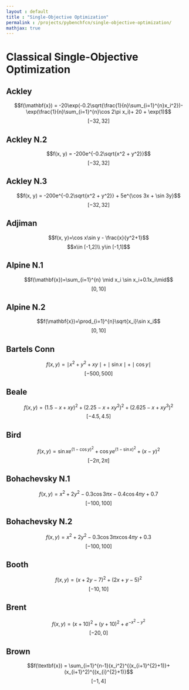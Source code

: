 ```yaml
---
layout : default
title : "Single-Objective Optimization"
permalink : /projects/pybenchfcn/single-objective-optimization/
mathjax: true
---
```


<script src="https://cdnjs.cloudflare.com/ajax/libs/mathjax/2.7.6/MathJax.js?config=TeX-MML-AM_CHTML" async="" type="text/javascript"> </script>

# Classical Single-Objective Optimization

## Ackley
$$f(\mathbf{x}) = -20\exp(-0.2\sqrt{\frac{1}{n}\sum_{i=1}^{n}x_i^2})-\exp(\frac{1}{n}\sum_{i=1}^{n}\cos 2\pi x_i)+ 20 + \exp(1)$$
$$[-32,32]$$

## Ackley N.2
$$f(x, y) = -200e^{-0.2\sqrt{x^2 + y^2}}$$
$$[-32,32]$$

## Ackley N.3
$$f(x, y) = -200e^{-0.2\sqrt{x^2 + y^2}} + 5e^{\cos 3x + \sin 3y}$$
$$[-32,32]$$

## Adjiman
$$f(x, y)=\cos x\sin y - \frac{x}{y^2+1}$$
$$x\in [-1,2]\\ y\in [-1,1]$$

## Alpine N.1
$$f(\mathbf{x})=\sum_{i=1}^{n} \mid x_i \sin x_i+0.1x_i\mid$$
$$[0,10]$$

## Alpine N.2
$$f(\mathbf{x})=\prod_{i=1}^{n}\sqrt{x_i}\sin x_i$$
$$[0,10]$$

## Bartels Conn
$$f(x,y)=\mid x^2 + y^2 + xy\mid + \mid\sin x\mid + \mid\cos y\mid$$
$$[-500,500]$$

## Beale
$$f(x, y) = (1.5-x+xy)^2+(2.25-x+xy^2)^2+(2.625-x+xy^3)^2$$
$$[-4.5,4.5]$$

## Bird
$$f(x, y) = \sin x e^{(1-\cos y)^2}+\cos y e^{(1-\sin x)^2}+(x-y)^2$$
$$[-2\pi,2\pi]$$

## Bohachevsky N.1
$$f(x, y) = x^2 + 2y^2 -0.3\cos 3\pi x-0.4\cos 4\pi y+0.7$$
$$[-100,100]$$

## Bohachevsky N.2
$$f(x, y)=x^2 + 2y^2 -0.3\cos 3\pi x\cos 4\pi y+0.3$$
$$[-100,100]$$

## Booth
$$f(x,y)=(x+2y-7)^2+(2x+y-5)^2$$
$$[-10,10]$$

## Brent
$$f(x, y) = (x + 10)^2 + (y + 10)^2 + e^{-x^2 - y^2}$$
$$[-20,0]$$

## Brown
$$f(\textbf{x}) = \sum_{i=1}^{n-1}(x_i^2)^{(x_{i+1}^{2}+1)}+(x_{i+1}^2)^{(x_{i}^{2}+1)}$$
$$[-1,4]$$